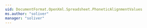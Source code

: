 ```yaml
---
uid: DocumentFormat.OpenXml.Spreadsheet.PhoneticAlignmentValues
ms.author: "soliver"
manager: "soliver"
---
```

